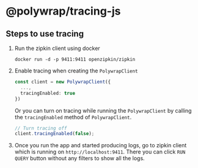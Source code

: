 # @polywrap/tracing-js

## Steps to use tracing

1. Run the zipkin client using docker

    ```
    docker run -d -p 9411:9411 openzipkin/zipkin
    ```

2. Enable tracing when creating the `PolywrapClient`

    ```typescript
    const client = new PolywrapClient({
      ...,
      tracingEnabled: true
    })
    ```

    Or you can turn on tracing while running the `PolywrapClient` by calling the `tracingEnabled` method of `PolywrapClient`.

    ```typescript
    // Turn tracing off
    client.tracingEnabled(false);
    ```

3. Once you run the app and started producing logs, go to zipkin client which is running on `http://localhost:9411`. There you can click `RUN QUERY` button without any filters to show all the logs.
